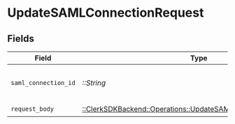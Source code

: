 # UpdateSAMLConnectionRequest


## Fields

| Field                                                                                                                        | Type                                                                                                                         | Required                                                                                                                     | Description                                                                                                                  |
| ---------------------------------------------------------------------------------------------------------------------------- | ---------------------------------------------------------------------------------------------------------------------------- | ---------------------------------------------------------------------------------------------------------------------------- | ---------------------------------------------------------------------------------------------------------------------------- |
| `saml_connection_id`                                                                                                         | *::String*                                                                                                                   | :heavy_check_mark:                                                                                                           | The ID of the SAML Connection to update                                                                                      |
| `request_body`                                                                                                               | [::ClerkSDKBackend::Operations::UpdateSAMLConnectionRequestBody](../../models/operations/updatesamlconnectionrequestbody.md) | :heavy_check_mark:                                                                                                           | N/A                                                                                                                          |